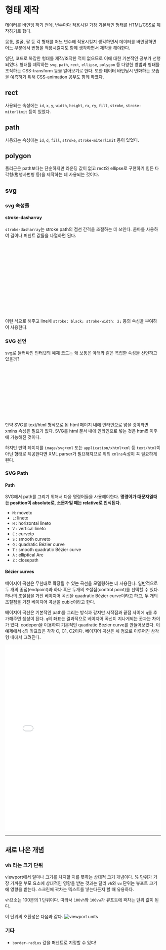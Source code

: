 # 형태 제작
데이터를 바인딩 하기 전에, 변수마다 적용시킬 가장 기본적인 형태를 HTML/CSS로 제작하기로 했다.

몸통, 얼굴, 팔 등 각 형태를 어느 변수에 적용시킬지 생각하면서 데이터를 바인딩하면 어느 부분에서 변형을 적용시킬지도 함께 생각하면서 제작을 해야한다.

일단, 코드로 복잡한 형태를 제작/조작한 적이 없으므로 이에 대한 기본적인 공부가 선행되었다. 형태를 제작하는 `svg`, `path`, `rect`, `ellipse`, `polygon` 등 다양한 방법과 형태를 조작하는 CSS-transform 등을 알아보기로 한다. 또한 데이터 바인딩시 변화하는 모습을 예측하기 위해 CSS-animation 공부도 함께 하였다.


## rect
사용되는 속성에는 `id`, `x`, `y`, `width`, `height`, `rx`, `ry`, `fill`, `stroke`, `stroke-miterlimit` 등이 있었다.

## path
사용되는 속성에는 `id`, `d`, `fill`, `stroke`, `stroke-miterlimit` 등이 있었다.

## polygon
폴리곤은 path보다는 단순하지만 라운딩 값이 없고 rect와 ellipse로 구현하기 힘든 다각형(평행사변형 등)을 제작하는 데 사용되는 것이다.

## svg

### svg 속성들
#### stroke-dasharray
`stroke-dasharray`는 stroke path의 점선 간격을 조절하는 데 쓰인다. 콤마를 사용하여 길이나 퍼센트 값들을 나열하면 된다.

<pre class="highlight"><code>
<?xml version="1.0"?>
<svg width="200" height="200" viewPort="0 0 200 300" version="1.1" xmlns="http://www.w3.org/2000/svg">
<line stroke-dasharray="5, 5" x1="10" y1="10" x2="190" y2="10" />
</code></pre>


이런 식으로 해주고 line에 `stroke: black; stroke-width: 2;` 등의 속성을 부여하여 사용한다.


### SVG 선언
svg로 둘러싸인 인터넷의 예제 코드는 왜 보통은 아래와 같은 복잡한 속성을 선언하고 있을까?

<pre class="highlight"><code>
<svg xmlns="http://www.w3.org/2000/svg" version="1.1" xmlns:xlink="http://www.w3.org/1999/xlink">
</code></pre>

만약 SVG를 text/html 형식으로 된 html 페이지 내에 인라인으로 넣을 것이라면 xmlns 속성은 필요가 없다. SVG를 html 문서 내에 인라인으로 넣는 것은 html5 이후에 가능해진 것이다. 

하지만 만약 페이지를 `image/svg+xml` 또는 `application/xhtml+xml` 등 `text/html`이 아닌 형태로 제공한다면 XML parser가 필요해지므로 위의 `xmlns`속성이 꼭 필요하게 된다. 

### SVG Path
#### Path
SVG에서 path를 그리기 위해서 다음 명령어들을 사용해야한다. **명령어가 대문자일때는 position이 absolute로, 소문자일 때는 relative로 인식된다.**

- `M`: moveto
- `L`: lineto
- `H` : horizontal lineto
- `V` : vertical lineto
- `C` : curveto
- `S` : smooth curveto
- `Q` : quadratic Bézier curve
- `T` : smooth quadratic Bézier curve
- `A` : elliptical Arc
- `Z` : closepath

#### Bézier curves
베이지어 곡선은 무한대로 확장될 수 있는 곡선을 모델링하는 데 사용된다. 일반적으로 두 개의 종점(endpoint)과 하나 혹은 두개의 조절점(control point)를 선택할 수 있다. 하나의 조절점을 가진 베이지어 곡선을 quadratic Bézier curve이라고 하고, 두 개의 조절점을 가진 베이지어 곡선을 cubic이라고 한다.

베이지어 곡선은 기본적인 path를 그리는 방식과 같지만 시작점과 끝점 사이에 `q`를 추가해주면 생성이 된다. `q`의 좌표는 결과적으로 베이지어 곡선이 지나게되는 곳과는 차이가 있다. codepen을 이용하여 기본적인 quadratic Bézier curve를 만들어보았다. 이 예제에서 `q`의 좌표값은 각각 C, C1, C2이다. 베이지어 곡선은 세 점으로 이루어진 삼각형 내에서 그려진다. 

<iframe height='603' scrolling='no' src='//codepen.io/ccuram/embed/vGaGyx/?height=603&theme-id=0&default-tab=result&embed-version=2' frameborder='no' allowtransparency='true' allowfullscreen='true' style='width: 100%;'>See the Pen <a href='http://codepen.io/ccuram/pen/vGaGyx/'>Bézier curves</a> by yumm (<a href='http://codepen.io/ccuram'>@ccuram</a>) on <a href='http://codepen.io'>CodePen</a>.
</iframe>


- - -

## 새로 나온 개념
### vh 라는 크기 단위
viewport에서 얼마나 크기를 차지할 지를 뜻하는 상대적 크기 개념이다. % 단위가 가장 가까운 부모 요소에 상대적인 영향을 받는 것과는 달리 `vh`와 `vw` 단위는 뷰포트 크기에 영향을 받는다. 스크린에 꽉차는 텍스트를 넣는다든지 할 때 유용하다.

`vh`요소는 100분의 1 단위이다. 따라서 `100vh`와 `100vw`가 뷰포트에 꽉차는 단위 값이 된다.

이 단위의 호환성은 다음과 같다.
![viewport units](http://yumm.co.kr/blogs/asset/img/ted-form-creation1.png)

### 기타
- `border-radius` 값을 퍼센트로 지정할 수 있다!